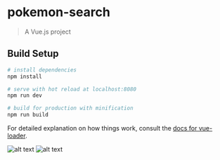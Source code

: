 # pokemon-search

> A Vue.js project

## Build Setup

``` bash
# install dependencies
npm install

# serve with hot reload at localhost:8080
npm run dev

# build for production with minification
npm run build
```

For detailed explanation on how things work, consult the [docs for vue-loader](http://vuejs.github.io/vue-loader).


![alt text](https://github.com/bruno-ralmeida/blob/main/image-project/home.png?raw=true)
![alt text](https://github.com/bruno-ralmeida/blob/main/image-project/result-list.png?raw=true)
